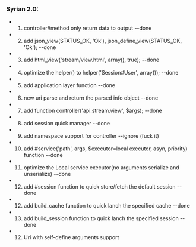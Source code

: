 ### Syrian 2.0: 
* 01. controller#method only return data to output                                      --done
* 02. add json_view(STATUS_OK, 'Ok'), json_define_view(STATUS_OK, 'Ok');                --done
* 03. add html_view('stream/view.html', array(), true);                                 --done
* 04. optimize the helper() to helper('Session#User', array());                         --done
* 05. add application layer function                                                    --done
* 06. new uri parse and return the parsed info object                                   --done
* 07. add function controller('api.stream.view', $args);                                --done
* 08. add session quick manager                                                         --done
* 09. add namespace support for controller                                              --ignore (fuck it)
* 10. add #service('path', args, $executor=local executor, asyn, priority) function     --done
* 11. optimize the Local service executor(no arguments serialize and unserialize)       --done
* 12. add #session function to quick store/fetch the default session                    --done
* 12. add build_cache function to quick lanch the specified cache                       --done
* 13. add build_session function to quick lanch the specified session                   --done
* 12. Uri with self-define arguments support
